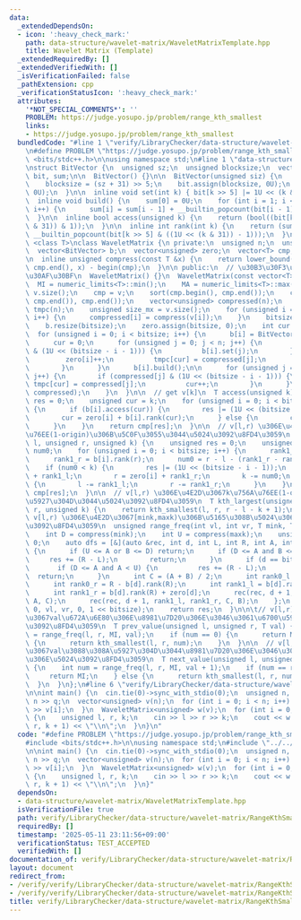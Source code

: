 ```yaml
---
data:
  _extendedDependsOn:
  - icon: ':heavy_check_mark:'
    path: data-structure/wavelet-matrix/WaveletMatrixTemplate.hpp
    title: Wavelet Matrix (Template)
  _extendedRequiredBy: []
  _extendedVerifiedWith: []
  _isVerificationFailed: false
  _pathExtension: cpp
  _verificationStatusIcon: ':heavy_check_mark:'
  attributes:
    '*NOT_SPECIAL_COMMENTS*': ''
    PROBLEM: https://judge.yosupo.jp/problem/range_kth_smallest
    links:
    - https://judge.yosupo.jp/problem/range_kth_smallest
  bundledCode: "#line 1 \"verify/LibraryChecker/data-structure/wavelet-matrix/RangeKthSmallest.test.cpp\"\
    \n#define PROBLEM \"https://judge.yosupo.jp/problem/range_kth_smallest\"\n#include\
    \ <bits/stdc++.h>\n\nusing namespace std;\n#line 1 \"data-structure/wavelet-matrix/WaveletMatrixTemplate.hpp\"\
    \nstruct BitVector {\n  unsigned sz;\n  unsigned blocksize;\n  vector<unsigned>\
    \ bit, sum;\n\n  BitVector() {}\n\n  BitVector(unsigned siz) {\n    sz = siz;\n\
    \    blocksize = (sz + 31) >> 5;\n    bit.assign(blocksize, 0U);\n    sum.assign(blocksize,\
    \ 0U);\n  }\n\n  inline void set(int k) { bit[k >> 5] |= 1U << (k & 31); }\n\n\
    \  inline void build() {\n    sum[0] = 0U;\n    for (int i = 1; i < blocksize;\
    \ i++) {\n      sum[i] = sum[i - 1] + __builtin_popcount(bit[i - 1]);\n    }\n\
    \  }\n\n  inline bool access(unsigned k) {\n    return (bool((bit[k >> 5] >> (k\
    \ & 31)) & 1));\n  }\n\n  inline int rank(int k) {\n    return (sum[k >> 5] +\
    \ __builtin_popcount(bit[k >> 5] & ((1U << (k & 31)) - 1)));\n  }\n};\n\ntemplate\
    \ <class T>\nclass WaveletMatrix {\n private:\n  unsigned n;\n  unsigned bitsize;\n\
    \  vector<BitVector> b;\n  vector<unsigned> zero;\n  vector<T> cmp;\n  T MI, MA;\n\
    \n  inline unsigned compress(const T &x) {\n    return lower_bound(cmp.begin(),\
    \ cmp.end(), x) - begin(cmp);\n  }\n\n public:\n  // \u30B3\u30F3\u30B9\u30C8\u30E9\
    \u30AF\u30BF\n  WaveletMatrix() {}\n  WaveletMatrix(const vector<T> &v) {\n  \
    \  MI = numeric_limits<T>::min();\n    MA = numeric_limits<T>::max();\n    n =\
    \ v.size();\n    cmp = v;\n    sort(cmp.begin(), cmp.end());\n    cmp.erase(unique(cmp.begin(),\
    \ cmp.end()), cmp.end());\n    vector<unsigned> compressed(n);\n    vector<unsigned>\
    \ tmpc(n);\n    unsigned size_mx = v.size();\n    for (unsigned i = 0; i < n;\
    \ i++) {\n      compressed[i] = compress(v[i]);\n    }\n    bitsize = bit_width(cmp.size());\n\
    \    b.resize(bitsize);\n    zero.assign(bitsize, 0);\n    int cur = 0;\n\n  \
    \  for (unsigned i = 0; i < bitsize; i++) {\n      b[i] = BitVector(n + 1);\n\
    \      cur = 0;\n      for (unsigned j = 0; j < n; j++) {\n        if (compressed[j]\
    \ & (1U << (bitsize - i - 1))) {\n          b[i].set(j);\n        } else {\n \
    \         zero[i]++;\n          tmpc[cur] = compressed[j];\n          cur++;\n\
    \        }\n      }\n      b[i].build();\n\n      for (unsigned j = 0; j < n;\
    \ j++) {\n        if (compressed[j] & (1U << (bitsize - i - 1))) {\n         \
    \ tmpc[cur] = compressed[j];\n          cur++;\n        }\n      }\n      swap(tmpc,\
    \ compressed);\n    }\n  }\n\n  // get v[k]\n  T access(unsigned k) {\n    unsigned\
    \ res = 0;\n    unsigned cur = k;\n    for (unsigned i = 0; i < bitsize; i++)\
    \ {\n      if (b[i].access(cur)) {\n        res |= (1U << (bitsize - i - 1));\n\
    \        cur = zero[i] + b[i].rank(cur);\n      } else {\n        cur -= b[i].rank(cur);\n\
    \      }\n    }\n    return cmp[res];\n  }\n\n  // v[l,r) \u306E\u4E2D\u3067k\u756A\
    \u76EE(1-origin)\u306B\u5C0F\u3055\u3044\u5024\u3092\u8FD4\u3059\n  T kth_smallest(unsigned\
    \ l, unsigned r, unsigned k) {\n    unsigned res = 0;\n    unsigned rank1_l, rank1_r,\
    \ num0;\n    for (unsigned i = 0; i < bitsize; i++) {\n      rank1_l = b[i].rank(l);\n\
    \      rank1_r = b[i].rank(r);\n      num0 = r - l - (rank1_r - rank1_l);\n  \
    \    if (num0 < k) {\n        res |= (1U << (bitsize - i - 1));\n        l = zero[i]\
    \ + rank1_l;\n        r = zero[i] + rank1_r;\n        k -= num0;\n      } else\
    \ {\n        l -= rank1_l;\n        r -= rank1_r;\n      }\n    }\n    return\
    \ cmp[res];\n  }\n\n  // v[l,r) \u306E\u4E2D\u3067k\u756A\u76EE(1-origin)\u306B\
    \u5927\u304D\u3044\u5024\u3092\u8FD4\u3059\n  T kth_largest(unsigned l, unsigned\
    \ r, unsigned k) {\n    return kth_smallest(l, r, r - l - k + 1);\n  }\n\n  //\
    \ v[l,r) \u306E\u4E2D\u3067[mink,maxk)\u306B\u5165\u308B\u5024\u306E\u500B\u6570\
    \u3092\u8FD4\u3059\n  unsigned range_freq(int vl, int vr, T mink, T maxk) {\n\
    \    int D = compress(mink);\n    int U = compress(maxk);\n    unsigned res =\
    \ 0;\n    auto dfs = [&](auto &rec, int d, int L, int R, int A, int B) -> void\
    \ {\n      if (U <= A or B <= D) return;\n      if (D <= A and B <= U) {\n   \
    \     res += (R - L);\n        return;\n      }\n      if (d == bitsize) {\n \
    \       if (D <= A and A < U) {\n          res += (R - L);\n        }\n      \
    \  return;\n      }\n      int C = (A + B) / 2;\n      int rank0_l = L - b[d].rank(L);\n\
    \      int rank0_r = R - b[d].rank(R);\n      int rank1_l = b[d].rank(L) + zero[d];\n\
    \      int rank1_r = b[d].rank(R) + zero[d];\n      rec(rec, d + 1, rank0_l, rank0_r,\
    \ A, C);\n      rec(rec, d + 1, rank1_l, rank1_r, C, B);\n    };\n    dfs(dfs,\
    \ 0, vl, vr, 0, 1 << bitsize);\n    return res;\n  }\n\n\t// v[l,r)\u306E\u4E2D\
    \u3067val\u672A\u6E80\u306E\u8981\u7D20\u306E\u3046\u3061\u6700\u5927\u306E\u5024\
    \u3092\u8FD4\u3059\n  T prev_value(unsigned l, unsigned r, T val) {\n    int num\
    \ = range_freq(l, r, MI, val);\n    if (num == 0) {\n      return MA;\n    } else\
    \ {\n      return kth_smallest(l, r, num);\n    }\n  }\n\n  // v[l,r)\u306E\u4E2D\
    \u3067val\u3088\u308A\u5927\u304D\u3044\u8981\u7D20\u306E\u3046\u3061\u6700\u5C0F\
    \u306E\u5024\u3092\u8FD4\u3059\n  T next_value(unsigned l, unsigned r, T val)\
    \ {\n    int num = range_freq(l, r, MI, val + 1);\n    if (num == r - l) {\n \
    \     return MI;\n    } else {\n      return kth_smallest(l, r, num + 1);\n  \
    \  }\n  }\n};\n#line 6 \"verify/LibraryChecker/data-structure/wavelet-matrix/RangeKthSmallest.test.cpp\"\
    \n\nint main() {\n  cin.tie(0)->sync_with_stdio(0);\n  unsigned n, q;\n  cin >>\
    \ n >> q;\n  vector<unsigned> v(n);\n  for (int i = 0; i < n; i++) {\n    cin\
    \ >> v[i];\n  }\n  WaveletMatrix<unsigned> w(v);\n  for (int i = 0; i < q; i++)\
    \ {\n    unsigned l, r, k;\n    cin >> l >> r >> k;\n    cout << w.kth_smallest(l,\
    \ r, k + 1) << \"\\n\";\n  }\n}\n"
  code: "#define PROBLEM \"https://judge.yosupo.jp/problem/range_kth_smallest\"\n\
    #include <bits/stdc++.h>\n\nusing namespace std;\n#include \"../../../../data-structure/wavelet-matrix/WaveletMatrixTemplate.hpp\"\
    \n\nint main() {\n  cin.tie(0)->sync_with_stdio(0);\n  unsigned n, q;\n  cin >>\
    \ n >> q;\n  vector<unsigned> v(n);\n  for (int i = 0; i < n; i++) {\n    cin\
    \ >> v[i];\n  }\n  WaveletMatrix<unsigned> w(v);\n  for (int i = 0; i < q; i++)\
    \ {\n    unsigned l, r, k;\n    cin >> l >> r >> k;\n    cout << w.kth_smallest(l,\
    \ r, k + 1) << \"\\n\";\n  }\n}"
  dependsOn:
  - data-structure/wavelet-matrix/WaveletMatrixTemplate.hpp
  isVerificationFile: true
  path: verify/LibraryChecker/data-structure/wavelet-matrix/RangeKthSmallest.test.cpp
  requiredBy: []
  timestamp: '2025-05-11 23:11:56+09:00'
  verificationStatus: TEST_ACCEPTED
  verifiedWith: []
documentation_of: verify/LibraryChecker/data-structure/wavelet-matrix/RangeKthSmallest.test.cpp
layout: document
redirect_from:
- /verify/verify/LibraryChecker/data-structure/wavelet-matrix/RangeKthSmallest.test.cpp
- /verify/verify/LibraryChecker/data-structure/wavelet-matrix/RangeKthSmallest.test.cpp.html
title: verify/LibraryChecker/data-structure/wavelet-matrix/RangeKthSmallest.test.cpp
---
```

